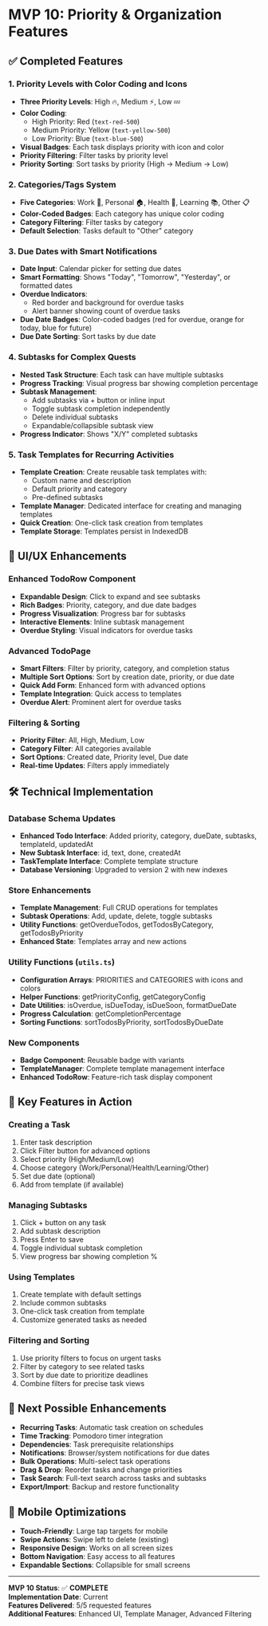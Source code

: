 # MVP 10: Priority & Organization Features

## ✅ Completed Features

### 1. **Priority Levels with Color Coding and Icons**
- **Three Priority Levels**: High 🔥, Medium ⚡, Low 💤
- **Color Coding**: 
  - High Priority: Red (`text-red-500`)
  - Medium Priority: Yellow (`text-yellow-500`) 
  - Low Priority: Blue (`text-blue-500`)
- **Visual Badges**: Each task displays priority with icon and color
- **Priority Filtering**: Filter tasks by priority level
- **Priority Sorting**: Sort tasks by priority (High → Medium → Low)

### 2. **Categories/Tags System**
- **Five Categories**: Work 💼, Personal 🏠, Health 💪, Learning 📚, Other 📋
- **Color-Coded Badges**: Each category has unique color coding
- **Category Filtering**: Filter tasks by category
- **Default Selection**: Tasks default to "Other" category

### 3. **Due Dates with Smart Notifications**
- **Date Input**: Calendar picker for setting due dates
- **Smart Formatting**: Shows "Today", "Tomorrow", "Yesterday", or formatted dates
- **Overdue Indicators**: 
  - Red border and background for overdue tasks
  - Alert banner showing count of overdue tasks
- **Due Date Badges**: Color-coded badges (red for overdue, orange for today, blue for future)
- **Due Date Sorting**: Sort tasks by due date

### 4. **Subtasks for Complex Quests**
- **Nested Task Structure**: Each task can have multiple subtasks
- **Progress Tracking**: Visual progress bar showing completion percentage
- **Subtask Management**:
  - Add subtasks via + button or inline input
  - Toggle subtask completion independently
  - Delete individual subtasks
  - Expandable/collapsible subtask view
- **Progress Indicator**: Shows "X/Y" completed subtasks

### 5. **Task Templates for Recurring Activities**
- **Template Creation**: Create reusable task templates with:
  - Custom name and description
  - Default priority and category
  - Pre-defined subtasks
- **Template Manager**: Dedicated interface for creating and managing templates
- **Quick Creation**: One-click task creation from templates
- **Template Storage**: Templates persist in IndexedDB

## 🎨 UI/UX Enhancements

### **Enhanced TodoRow Component**
- **Expandable Design**: Click to expand and see subtasks
- **Rich Badges**: Priority, category, and due date badges
- **Progress Visualization**: Progress bar for subtasks
- **Interactive Elements**: Inline subtask management
- **Overdue Styling**: Visual indicators for overdue tasks

### **Advanced TodoPage**
- **Smart Filters**: Filter by priority, category, and completion status
- **Multiple Sort Options**: Sort by creation date, priority, or due date
- **Quick Add Form**: Enhanced form with advanced options
- **Template Integration**: Quick access to templates
- **Overdue Alert**: Prominent alert for overdue tasks

### **Filtering & Sorting**
- **Priority Filter**: All, High, Medium, Low
- **Category Filter**: All categories available
- **Sort Options**: Created date, Priority level, Due date
- **Real-time Updates**: Filters apply immediately

## 🛠 Technical Implementation

### **Database Schema Updates**
- **Enhanced Todo Interface**: Added priority, category, dueDate, subtasks, templateId, updatedAt
- **New Subtask Interface**: id, text, done, createdAt
- **TaskTemplate Interface**: Complete template structure
- **Database Versioning**: Upgraded to version 2 with new indexes

### **Store Enhancements**
- **Template Management**: Full CRUD operations for templates
- **Subtask Operations**: Add, update, delete, toggle subtasks
- **Utility Functions**: getOverdueTodos, getTodosByCategory, getTodosByPriority
- **Enhanced State**: Templates array and new actions

### **Utility Functions** (`utils.ts`)
- **Configuration Arrays**: PRIORITIES and CATEGORIES with icons and colors
- **Helper Functions**: getPriorityConfig, getCategoryConfig
- **Date Utilities**: isOverdue, isDueToday, isDueSoon, formatDueDate
- **Progress Calculation**: getCompletionPercentage
- **Sorting Functions**: sortTodosByPriority, sortTodosByDueDate

### **New Components**
- **Badge Component**: Reusable badge with variants
- **TemplateManager**: Complete template management interface
- **Enhanced TodoRow**: Feature-rich task display component

## 🎯 Key Features in Action

### **Creating a Task**
1. Enter task description
2. Click Filter button for advanced options
3. Select priority (High/Medium/Low)
4. Choose category (Work/Personal/Health/Learning/Other)
5. Set due date (optional)
6. Add from template (if available)

### **Managing Subtasks**
1. Click + button on any task
2. Add subtask description
3. Press Enter to save
4. Toggle individual subtask completion
5. View progress bar showing completion %

### **Using Templates**
1. Create template with default settings
2. Include common subtasks
3. One-click task creation from template
4. Customize generated tasks as needed

### **Filtering and Sorting**
1. Use priority filters to focus on urgent tasks
2. Filter by category to see related tasks
3. Sort by due date to prioritize deadlines
4. Combine filters for precise task views

## 🚀 Next Possible Enhancements

- **Recurring Tasks**: Automatic task creation on schedules
- **Time Tracking**: Pomodoro timer integration
- **Dependencies**: Task prerequisite relationships
- **Notifications**: Browser/system notifications for due dates
- **Bulk Operations**: Multi-select task operations
- **Drag & Drop**: Reorder tasks and change priorities
- **Task Search**: Full-text search across tasks and subtasks
- **Export/Import**: Backup and restore functionality

## 📱 Mobile Optimizations

- **Touch-Friendly**: Large tap targets for mobile
- **Swipe Actions**: Swipe left to delete (existing)
- **Responsive Design**: Works on all screen sizes
- **Bottom Navigation**: Easy access to all features
- **Expandable Sections**: Collapsible for small screens

---

**MVP 10 Status**: ✅ **COMPLETE**  
**Implementation Date**: Current  
**Features Delivered**: 5/5 requested features  
**Additional Features**: Enhanced UI, Template Manager, Advanced Filtering 
